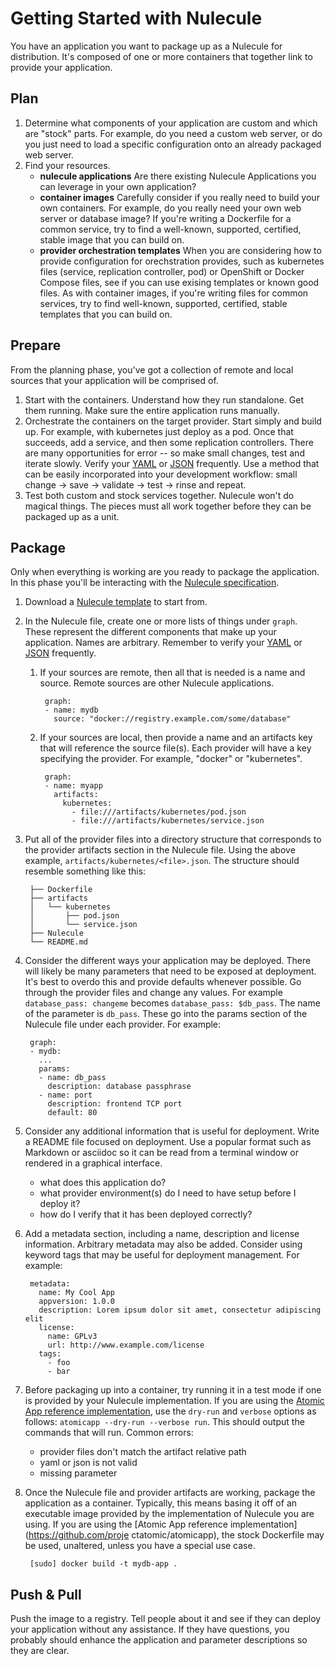 # Getting Started with Nulecule

You have an application you want to package up as a Nulecule for distribution. It's composed of one or more containers that together link to provide your application.

## Plan
1. Determine what components of your application are custom and which are "stock" parts.  For example, do you need a custom web server, or do you just need to load a specific configuration onto an already packaged web server.
1. Find your resources. 
    - **nulecule applications** Are there existing Nulecule Applications you can leverage in your own application?
    - **container images** Carefully consider if you really need to build your own containers.  For example, do you really need your own web server or database image? If you're writing a Dockerfile for a common service, try to find a well-known, supported, certified, stable image that you can build on.
    - **provider orchestration templates** When you are considering how to provide configuration for orechstration provides, such as kubernetes files (service, replication controller, pod) or OpenShift or Docker Compose files, see if you can use exising templates or known good files. As with container images, if you're writing files for common services, try to find well-known, supported, certified, stable templates that you can build on.

## Prepare
From the planning phase, you've got a collection of remote and local sources that your application will be comprised of.

1. Start with the containers. Understand how they run standalone. Get them running.  Make sure the entire application runs manually.
1. Orchestrate the containers on the target provider. Start simply and build up. For example, with kubernetes just deploy as a pod. Once that succeeds, add a service, and then some replication controllers. There are many opportunities for error -- so make small changes, test and iterate slowly. Verify your [YAML](http://codebeautify.org/yaml-validator) or [JSON](http://jsonlint.com/) frequently. Use a method that can be easily incorporated into your development workflow: small change -> save -> validate -> test -> rinse and repeat.
1. Test both custom and stock services together. Nulecule won't do magical things. The pieces must all work together before they can be packaged up as a unit.

## Package
Only when everything is working are you ready to package the application. In this phase you'll be interacting with the [Nulecule specification](/spec).

1. Download a [Nulecule template](/spec/examples/template) to start from.
1. In the Nulecule file, create one or more lists of things under `graph`. These represent the different components that make up your application. Names are arbitrary. Remember to verify your [YAML](http://codebeautify.org/yaml-validator) or [JSON](http://jsonlint.com/) frequently.

    1. If your sources are remote, then all that is needed is a name and source. Remote sources are other Nulecule applications.

            graph:
            - name: mydb
              source: "docker://registry.example.com/some/database"
    1. If your sources are local, then provide a name and an artifacts key that will reference the source file(s). Each provider will have a key specifying the provider. For example, "docker" or "kubernetes".

            graph:
            - name: myapp
              artifacts:
                kubernetes:
                  - file:///artifacts/kubernetes/pod.json
                  - file:///artifacts/kubernetes/service.json

1. Put all of the provider files into a directory structure that corresponds to the provider artifacts section in the Nulecule file. Using the above example, `artifacts/kubernetes/<file>.json`. The structure should resemble something like this:

        ├── Dockerfile
        ├── artifacts
        │   └── kubernetes
        │       ├── pod.json
        │       └── service.json
        ├── Nulecule
        └── README.md

1. Consider the different ways your application may be deployed. There will likely be many parameters that need to be exposed at deployment. It's best to overdo this and provide defaults whenever possible. Go through the provider files and change any values. For example `database_pass: changeme` becomes `database_pass: $db_pass`. The name of the parameter is `db_pass`. These go into the params section of the Nulecule file under each provider. For example:


        graph:
        - mydb:
          ...
          params:
          - name: db_pass
            description: database passphrase
          - name: port
            description: frontend TCP port
            default: 80

1. Consider any additional information that is useful for deployment. Write a README file focused on deployment. Use a popular format such as Markdown or asciidoc so it can be read from a terminal window or rendered in a graphical interface.
    * what does this application do?
    * what provider environment(s) do I need to have setup before I deploy it?
    * how do I verify that it has been deployed correctly?

1. Add a metadata section, including a name, description and license information. Arbitrary metadata may also be added. Consider using keyword tags that may be useful for deployment management. For example:

        metadata:
          name: My Cool App
          appversion: 1.0.0
          description: Lorem ipsum dolor sit amet, consectetur adipiscing elit
          license:
            name: GPLv3
            url: http://www.example.com/license
          tags:
            - foo
            - bar

1. Before packaging up into a container, try running it in a test mode if one is provided by your Nulecule implementation.  If you are using the [Atomic App reference implementation](https://github.com/projectatomic/atomicapp), use the `dry-run` and `verbose` options as follows: `atomicapp --dry-run --verbose run`. This should output the commands that will run. Common errors:
    * provider files don't match the artifact relative path
    * yaml or json is not valid
    * missing parameter

1. Once the Nulecule file and provider artifacts are working, package the application as a container. Typically, this means basing it off of an executable image provided by the implementation of Nulecule you are using.  If you are using the [Atomic App reference implementation](https://github.com/proje  ctatomic/atomicapp), the stock Dockerfile may be used, unaltered, unless you have a special use case.

        [sudo] docker build -t mydb-app .

## Push & Pull
Push the image to a registry. Tell people about it and see if they can deploy your application without any assistance. If they have questions, you probably should enhance the application and parameter descriptions so they are clear.
